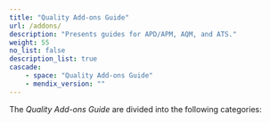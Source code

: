 ```yaml
---
title: "Quality Add-ons Guide"
url: /addons/
description: "Presents guides for APD/APM, AQM, and ATS."
weight: 55
no_list: false
description_list: true
cascade:
    - space: "Quality Add-ons Guide"
    - mendix_version: ""
---
```


The *Quality Add-ons Guide* are divided into the following categories:
